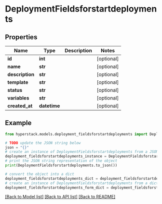 # DeploymentFieldsforstartdeployments


## Properties

Name | Type | Description | Notes
------------ | ------------- | ------------- | -------------
**id** | **int** |  | [optional] 
**name** | **str** |  | [optional] 
**description** | **str** |  | [optional] 
**template** | **str** |  | [optional] 
**status** | **str** |  | [optional] 
**variables** | **str** |  | [optional] 
**created_at** | **datetime** |  | [optional] 

## Example

```python
from hyperstack.models.deployment_fieldsforstartdeployments import DeploymentFieldsforstartdeployments

# TODO update the JSON string below
json = "{}"
# create an instance of DeploymentFieldsforstartdeployments from a JSON string
deployment_fieldsforstartdeployments_instance = DeploymentFieldsforstartdeployments.from_json(json)
# print the JSON string representation of the object
print(DeploymentFieldsforstartdeployments.to_json())

# convert the object into a dict
deployment_fieldsforstartdeployments_dict = deployment_fieldsforstartdeployments_instance.to_dict()
# create an instance of DeploymentFieldsforstartdeployments from a dict
deployment_fieldsforstartdeployments_form_dict = deployment_fieldsforstartdeployments.from_dict(deployment_fieldsforstartdeployments_dict)
```
[[Back to Model list]](../README.md#documentation-for-models) [[Back to API list]](../README.md#documentation-for-api-endpoints) [[Back to README]](../README.md)


